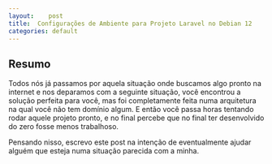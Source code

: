 ```yaml
---
layout:    post
title:  Configurações de Ambiente para Projeto Laravel no Debian 12
categories: default
---
```


## Resumo

Todos nós já passamos por aquela situação onde buscamos algo pronto na internet e nos deparamos com a seguinte situação, você encontrou a solução perfeita para você, mas foi completamente feita numa arquitetura na qual você não tem domínio algum. E então você passa horas tentando rodar aquele projeto pronto, e no final percebe que no final ter desenvolvido do zero fosse menos trabalhoso.

Pensando nisso, escrevo este post na intenção de eventualmente ajudar alguém que esteja numa situação parecida com a minha.

